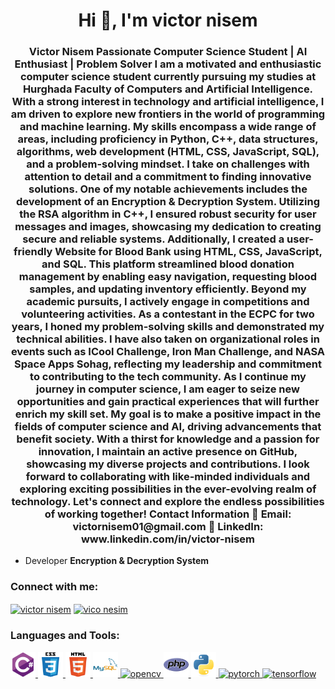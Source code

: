 <h1 align="center">Hi 👋, I'm victor nisem</h1>
<h3 align="center">Victor Nisem Passionate Computer Science Student | AI Enthusiast | Problem Solver I am a motivated and enthusiastic computer science student currently pursuing my studies at Hurghada Faculty of Computers and Artificial Intelligence. With a strong interest in technology and artificial intelligence, I am driven to explore new frontiers in the world of programming and machine learning. My skills encompass a wide range of areas, including proficiency in Python, C++, data structures, algorithms, web development (HTML, CSS, JavaScript, SQL), and a problem-solving mindset. I take on challenges with attention to detail and a commitment to finding innovative solutions. One of my notable achievements includes the development of an Encryption & Decryption System. Utilizing the RSA algorithm in C++, I ensured robust security for user messages and images, showcasing my dedication to creating secure and reliable systems. Additionally, I created a user-friendly Website for Blood Bank using HTML, CSS, JavaScript, and SQL. This platform streamlined blood donation management by enabling easy navigation, requesting blood samples, and updating inventory efficiently. Beyond my academic pursuits, I actively engage in competitions and volunteering activities. As a contestant in the ECPC for two years, I honed my problem-solving skills and demonstrated my technical abilities. I have also taken on organizational roles in events such as ICool Challenge, Iron Man Challenge, and NASA Space Apps Sohag, reflecting my leadership and commitment to contributing to the tech community. As I continue my journey in computer science, I am eager to seize new opportunities and gain practical experiences that will further enrich my skill set. My goal is to make a positive impact in the fields of computer science and AI, driving advancements that benefit society. With a thirst for knowledge and a passion for innovation, I maintain an active presence on GitHub, showcasing my diverse projects and contributions. I look forward to collaborating with like-minded individuals and exploring exciting possibilities in the ever-evolving realm of technology. Let's connect and explore the endless possibilities of working together! Contact Information 📧 Email: victornisem01@gmail.com 🔗 LinkedIn: www.linkedin.com/in/victor-nisem</h3>

- Developer **Encryption & Decryption System**

<h3 align="left">Connect with me:</h3>
<p align="left">
<a href="https://linkedin.com/in/victor nisem" target="blank"><img align="center" src="https://raw.githubusercontent.com/rahuldkjain/github-profile-readme-generator/master/src/images/icons/Social/linked-in-alt.svg" alt="victor nisem" height="30" width="40" /></a>
<a href="https://fb.com/vico nesim" target="blank"><img align="center" src="https://raw.githubusercontent.com/rahuldkjain/github-profile-readme-generator/master/src/images/icons/Social/facebook.svg" alt="vico nesim" height="30" width="40" /></a>
</p>

<h3 align="left">Languages and Tools:</h3>
<p align="left"> <a href="https://www.w3schools.com/cs/" target="_blank" rel="noreferrer"> <img src="https://raw.githubusercontent.com/devicons/devicon/master/icons/csharp/csharp-original.svg" alt="csharp" width="40" height="40"/> </a> <a href="https://www.w3schools.com/css/" target="_blank" rel="noreferrer"> <img src="https://raw.githubusercontent.com/devicons/devicon/master/icons/css3/css3-original-wordmark.svg" alt="css3" width="40" height="40"/> </a> <a href="https://www.w3.org/html/" target="_blank" rel="noreferrer"> <img src="https://raw.githubusercontent.com/devicons/devicon/master/icons/html5/html5-original-wordmark.svg" alt="html5" width="40" height="40"/> </a> <a href="https://www.mysql.com/" target="_blank" rel="noreferrer"> <img src="https://raw.githubusercontent.com/devicons/devicon/master/icons/mysql/mysql-original-wordmark.svg" alt="mysql" width="40" height="40"/> </a> <a href="https://opencv.org/" target="_blank" rel="noreferrer"> <img src="https://www.vectorlogo.zone/logos/opencv/opencv-icon.svg" alt="opencv" width="40" height="40"/> </a> <a href="https://www.php.net" target="_blank" rel="noreferrer"> <img src="https://raw.githubusercontent.com/devicons/devicon/master/icons/php/php-original.svg" alt="php" width="40" height="40"/> </a> <a href="https://www.python.org" target="_blank" rel="noreferrer"> <img src="https://raw.githubusercontent.com/devicons/devicon/master/icons/python/python-original.svg" alt="python" width="40" height="40"/> </a> <a href="https://pytorch.org/" target="_blank" rel="noreferrer"> <img src="https://www.vectorlogo.zone/logos/pytorch/pytorch-icon.svg" alt="pytorch" width="40" height="40"/> </a> <a href="https://www.tensorflow.org" target="_blank" rel="noreferrer"> <img src="https://www.vectorlogo.zone/logos/tensorflow/tensorflow-icon.svg" alt="tensorflow" width="40" height="40"/> </a> </p>
